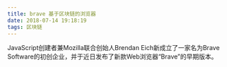 ```yaml
---
title: brave 基于区块链的浏览器
date: 2018-07-14 19:18:19
tags: 区块链
---
```

JavaScript创建者兼Mozilla联合创始人Brendan Eich新成立了一家名为Brave Software的初创企业，并于近日发布了新款Web浏览器“Brave”的早期版本。